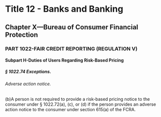 
# Title 12 - Banks and Banking
## Chapter X—Bureau of Consumer Financial Protection
### PART 1022-FAIR CREDIT REPORTING (REGULATION V)
#### Subpart H-Duties of Users Regarding Risk-Based Pricing
##### § 1022.74 Exceptions.
###### Adverse action notice.

(b)A person is not required to provide a risk-based pricing notice to the consumer under § 1022.72(a), (c), or (d) if the person provides an adverse action notice to the consumer under section 615(a) of the FCRA.
